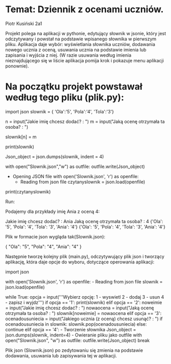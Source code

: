  # Temat: Dziennik z ocenami uczniów.
 Piotr Kusiński 2a1

 Projekt polega na aplikacji w pythonie, edytujący słownik w jsonie, który jest odczytywany i powstał na podstawie wpisanego słownika w pierwszym pliku.
 Aplikacja daje wybór: wyświetlania słownika uczniów, dodawania nowego ucznia z oceną, usuwania ucznia na podstawie imienia lub zapisania i wyjścia z niej.
 (W razie usuwania według imienia nieznajdującego się w liście aplikacja pomija krok i pokazuje menu aplikacji ponownie).

 # Na początku projekt powstawał według tego pliku (plik.py):

 import json
 slownik = { 'Ola':'5', 'Pola':'4', 'Tola':'3'}

 n = input("Jakie imię chcesz dodać? : ")
 m = input("Jaką ocenę otrzymała ta osoba? : ")

 slownik[n] = m

 print(slownik)

 Json_object = json.dumps(slownik, indent = 4)

 with open("Slownik.json","w") as outfile:
	outfile.write(Json_object)

 - Opening JSON file
 with open('Slownik.json', 'r') as openfile:
	- Reading from json file
	czytanyslownik = json.load(openfile)

 print(czytanyslownik)

 Run:

 Podajemy dla przykłady imię Ania z oceną 4:

 Jakie imię chcesz dodać? : Ania
 Jaką ocenę otrzymała ta osoba? : 4
 {'Ola': '5', 'Pola': '4', 'Tola': '3', 'Ania': '4'}
 {'Ola': '5', 'Pola': '4', 'Tola': '3', 'Ania': '4'}

 Plik w formacie json wygląda tak(Slownik.json):

 {
     "Ola": "5",
     "Pola": "4",
     "Ania": "4"
 }

 Następnie tworzę kolejny plik (main.py), odczytywujący plik json i tworzący aplikację, która daje opcje do wyboru, dotyczące operowania aplikacji:

 import json

 with open('Slownik.json', 'r') as openfile:
     - Reading from json file
     slownik = json.load(openfile)

 while True:
     opcja = input('''Wybierz opcję: 
     1 - wyswietl
     2 - dodaj
     3 - usun
     4 - zapisz i wyjdz''')
     if opcja == '1':
         print(slownik)
     elif opcja == '2':
         noweimie = input("Jakie imię chcesz dodać? : ")
         nowaocena = input("Jaką ocenę otrzymała ta osoba? : ")
         slownik[noweimie] = nowaocena
     elif opcja == '3':
         ocenadousuniecia = input("Jakiego ucznia (z oceną) chcesz usunąć? : ")
         if ocenadousuniecia in slownik:
             slownik.pop(ocenadousuniecia)
         else:
             continue
     elif opcja == '4':
         - Tworzenie słownika
         Json_object = json.dumps(slownik, indent=4)
         - Owieranie pliku jako outfile
         with open("Slownik.json", "w") as outfile:
              outfile.write(Json_object)
         break

 Plik json (Slownik.json) po zedytowaniu się zmienia na podstawie dodawania, usuwania lub zapisywania tej w aplikacji.